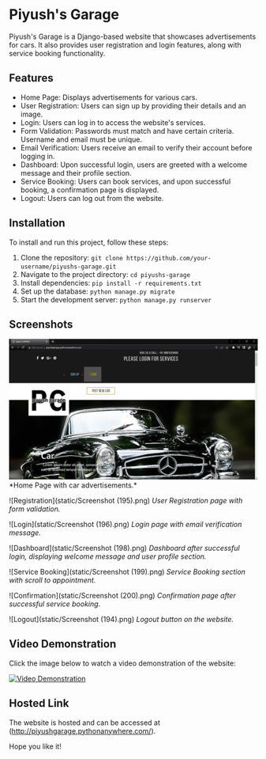 # Piyush's Garage

Piyush's Garage is a Django-based website that showcases advertisements for cars. It also provides user registration and login features, along with service booking functionality.

## Features

- Home Page: Displays advertisements for various cars.
- User Registration: Users can sign up by providing their details and an image.
- Login: Users can log in to access the website's services.
- Form Validation: Passwords must match and have certain criteria. Username and email must be unique.
- Email Verification: Users receive an email to verify their account before logging in.
- Dashboard: Upon successful login, users are greeted with a welcome message and their profile section.
- Service Booking: Users can book services, and upon successful booking, a confirmation page is displayed.
- Logout: Users can log out from the website.

## Installation

To install and run this project, follow these steps:

1. Clone the repository: `git clone https://github.com/your-username/piyushs-garage.git`
2. Navigate to the project directory: `cd piyushs-garage`
3. Install dependencies: `pip install -r requirements.txt`
4. Set up the database: `python manage.py migrate`
5. Start the development server: `python manage.py runserver`

## Screenshots

<img src="static/Screenshot (194).png">
*Home Page with car advertisements.*

![Registration](static/Screenshot (195).png)
*User Registration page with form validation.*

![Login](static/Screenshot (196).png)
*Login page with email verification message.*

![Dashboard](static/Screenshot (198).png)
*Dashboard after successful login, displaying welcome message and user profile section.*

![Service Booking](static/Screenshot (199).png)
*Service Booking section with scroll to appointment.*

![Confirmation](static/Screenshot (200).png)
*Confirmation page after successful service booking.*

![Logout](static/Screenshot (194).png)
*Logout button on the website.*

## Video Demonstration

Click the image below to watch a video demonstration of the website:

[![Video Demonstration](https://img.youtube.com/vi/idECCMCUG4c/0.jpg)](https://www.youtube.com/watch?v=idECCMCUG4c)

## Hosted Link

The website is hosted and can be accessed at (http://piyushgarage.pythonanywhere.com/).

Hope you like it!

